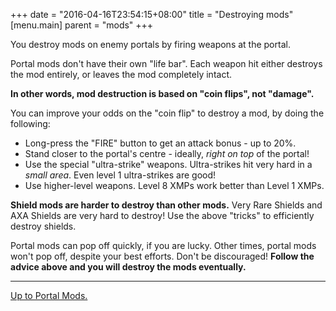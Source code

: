 +++
date = "2016-04-16T23:54:15+08:00"
title = "Destroying mods"
[menu.main]
    parent = "mods"
+++

You destroy mods on enemy portals by firing weapons at the portal.

Portal mods don't have their own "life bar". Each weapon hit either destroys the mod entirely, or leaves the mod completely intact.

**In other words, mod destruction is based on "coin flips", not "damage".**

You can improve your odds on the "coin flip" to destroy a mod, by doing the following:

  * Long-press the "FIRE" button to get an attack bonus - up to 20%.
  * Stand closer to the portal's centre - ideally, *right on top* of the portal!
  * Use the special "ultra-strike" weapons. Ultra-strikes hit very hard in a *small area*. Even level 1 ultra-strikes are good!
  * Use higher-level weapons. Level 8 XMPs work better than Level 1 XMPs.

**Shield mods are harder to destroy than other mods.** Very Rare Shields and AXA Shields are very hard to destroy! Use the above "tricks" to efficiently destroy shields.

Portal mods can pop off quickly, if you are lucky. Other times, portal mods won't pop off, despite your best efforts. Don't be discouraged! **Follow the advice above and you will destroy the mods eventually.**

----

[Up to Portal Mods.](../)